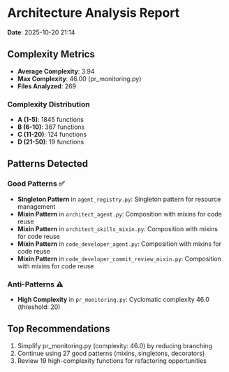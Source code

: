 # Architecture Analysis Report

**Date**: 2025-10-20 21:14

## Complexity Metrics

- **Average Complexity**: 3.94
- **Max Complexity**: 46.00 (pr_monitoring.py)
- **Files Analyzed**: 269

### Complexity Distribution

- **A (1-5)**: 1845 functions
- **B (6-10)**: 367 functions
- **C (11-20)**: 124 functions
- **D (21-50)**: 19 functions

## Patterns Detected

### Good Patterns ✅

- **Singleton Pattern** in `agent_registry.py`: Singleton pattern for resource management
- **Mixin Pattern** in `architect_agent.py`: Composition with mixins for code reuse
- **Mixin Pattern** in `architect_skills_mixin.py`: Composition with mixins for code reuse
- **Mixin Pattern** in `code_developer_agent.py`: Composition with mixins for code reuse
- **Mixin Pattern** in `code_developer_commit_review_mixin.py`: Composition with mixins for code reuse

### Anti-Patterns ⚠️

- **High Complexity** in `pr_monitoring.py`: Cyclomatic complexity 46.0 (threshold: 20)

## Top Recommendations

1. Simplify pr_monitoring.py (complexity: 46.0) by reducing branching
2. Continue using 27 good patterns (mixins, singletons, decorators)
3. Review 19 high-complexity functions for refactoring opportunities

